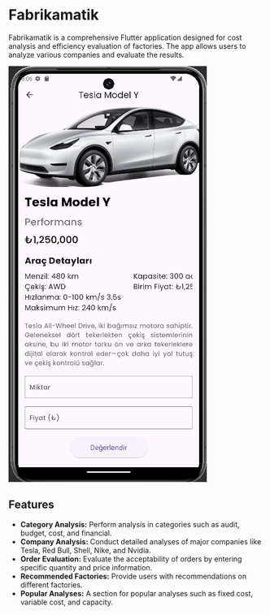# Fabrikamatik

Fabrikamatik is a comprehensive Flutter application designed for cost analysis and efficiency evaluation of factories. The app allows users to analyze various companies and evaluate the results.

![Fabrikamatik](https://github.com/Fuatorium/Fabrikamatik/blob/main/dad.png)

## Features
- **Category Analysis:** Perform analysis in categories such as audit, budget, cost, and financial.
- **Company Analysis:** Conduct detailed analyses of major companies like Tesla, Red Bull, Shell, Nike, and Nvidia.
- **Order Evaluation:** Evaluate the acceptability of orders by entering specific quantity and price information.
- **Recommended Factories:** Provide users with recommendations on different factories.
- **Popular Analyses:** A section for popular analyses such as fixed cost, variable cost, and capacity.

